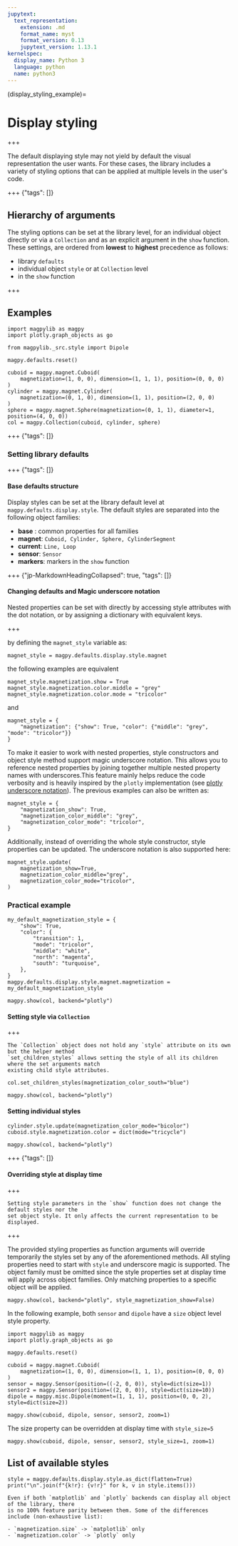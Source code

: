 ```yaml
---
jupytext:
  text_representation:
    extension: .md
    format_name: myst
    format_version: 0.13
    jupytext_version: 1.13.1
kernelspec:
  display_name: Python 3
  language: python
  name: python3
---
```


(display_styling_example)=
# Display styling

+++

The default displaying style may not yield by default the visual representation the user wants. For these cases, the library includes a variety of styling options that can be applied at multiple levels in the user's code.

+++ {"tags": []}

## Hierarchy of arguments

The styling options can be set at the library level, for an individual object directly or via a `Collection` and as an explicit argument in the `show` function. These settings, are ordered from **lowest** to **highest** precedence as follows:

- library `defaults`
- individual object `style` or at `Collection` level
- in the `show` function

+++

## Examples

```{code-cell} ipython3
import magpylib as magpy
import plotly.graph_objects as go

from magpylib._src.style import Dipole

magpy.defaults.reset()

cuboid = magpy.magnet.Cuboid(
    magnetization=(1, 0, 0), dimension=(1, 1, 1), position=(0, 0, 0)
)
cylinder = magpy.magnet.Cylinder(
    magnetization=(0, 1, 0), dimension=(1, 1), position=(2, 0, 0)
)
sphere = magpy.magnet.Sphere(magnetization=(0, 1, 1), diameter=1, position=(4, 0, 0))
col = magpy.Collection(cuboid, cylinder, sphere)
```

+++ {"tags": []}

### Setting library defaults

+++ {"tags": []}

#### Base defaults structure

Display styles can be set at the library default level at `magpy.defaults.display.style`. The default styles are separated into the following object families:

- **base** : common properties for all families
- **magnet**: `Cuboid, Cylinder, Sphere, CylinderSegment`
- **current**: `Line, Loop`
- **sensor**: `Sensor`
- **markers**: markers in the `show` function

+++ {"jp-MarkdownHeadingCollapsed": true, "tags": []}

#### Changing defaults and Magic underscore notation
Nested properties can be set with directly by accessing style attributes with the dot notation, or by assigning a dictionary with equivalent keys.

+++

by defining the `magnet_style` variable as:

```{code-cell} ipython3
magnet_style = magpy.defaults.display.style.magnet
```

the following examples are equivalent

```{code-cell} ipython3
magnet_style.magnetization.show = True
magnet_style.magnetization.color.middle = "grey"
magnet_style.magnetization.color.mode = "tricolor"
```

and

```{code-cell} ipython3
magnet_style = {
    "magnetization": {"show": True, "color": {"middle": "grey", "mode": "tricolor"}}
}
```

To make it easier to work with nested properties, style constructors and object style method support magic underscore notation. This allows you to reference nested properties by joining together multiple nested property names with underscores.This feature mainly helps reduce the code verbosity and is heavily inspired by the `plotly` implementation (see [plotly underscore notation](https://plotly.com/python/creating-and-updating-figures/#magic-underscore-notation)). The previous examples can also be written as:

```{code-cell} ipython3
magnet_style = {
    "magnetization_show": True,
    "magnetization_color_middle": "grey",
    "magnetization_color_mode": "tricolor",
}
```

Additionally, instead of overriding the whole style constructor, style properties can be updated. The underscore notation is also supported here:

```{code-cell} ipython3
magnet_style.update(
    magnetization_show=True,
    magnetization_color_middle="grey",
    magnetization_color_mode="tricolor",
)
```

### Practical example

```{code-cell} ipython3
my_default_magnetization_style = {
    "show": True,
    "color": {
        "transition": 1,
        "mode": "tricolor",
        "middle": "white",
        "north": "magenta",
        "south": "turquoise",
    },
}
magpy.defaults.display.style.magnet.magnetization = my_default_magnetization_style

magpy.show(col, backend="plotly")
```

#### Setting style via `Collection`

+++

```{note}
The `Collection` object does not hold any `style` attribute on its own but the helper method
`set_children_styles` allows setting the style of all its children where the set arguments match
existing child style attributes.
```

```{code-cell} ipython3
col.set_children_styles(magnetization_color_south="blue")

magpy.show(col, backend="plotly")
```

#### Setting individual styles

```{code-cell} ipython3
cylinder.style.update(magnetization_color_mode="bicolor")
cuboid.style.magnetization.color = dict(mode="tricycle")

magpy.show(col, backend="plotly")
```

+++ {"tags": []}

#### Overriding style at display time

+++

```{note}
Setting style parameters in the `show` function does not change the default styles nor the
set object style. It only affects the current representation to be displayed.
```

+++

The provided styling properties as function arguments will override temporarily the styles set by any of the aforementioned methods. All styling properties need to start with `style` and underscore magic is supported. The object family must be omitted since the style properties set at display time will apply across object families. Only matching properties to a specific object
will be applied.

```{code-cell} ipython3
magpy.show(col, backend="plotly", style_magnetization_show=False)
```

In the following example, both `sensor` and `dipole` have a `size` object level style property.

```{code-cell} ipython3
import magpylib as magpy
import plotly.graph_objects as go

magpy.defaults.reset()

cuboid = magpy.magnet.Cuboid(
    magnetization=(1, 0, 0), dimension=(1, 1, 1), position=(0, 0, 0)
)
sensor = magpy.Sensor(position=((-2, 0, 0)), style=dict(size=1))
sensor2 = magpy.Sensor(position=((2, 0, 0)), style=dict(size=10))
dipole = magpy.misc.Dipole(moment=(1, 1, 1), position=(0, 0, 2), style=dict(size=2))

magpy.show(cuboid, dipole, sensor, sensor2, zoom=1)
```

The size property can be overridden at display time with `style_size=5`

```{code-cell} ipython3
magpy.show(cuboid, dipole, sensor, sensor2, style_size=1, zoom=1)
```

## List of available styles

```{code-cell} ipython3
style = magpy.defaults.display.style.as_dict(flatten=True)
print("\n".join(f"{k!r}: {v!r}" for k, v in style.items()))
```

```{warning}
Even if both `matplotlib` and `plotly` backends can display all object of the library, there
is no 100% feature parity between them. Some of the differences include (non-exhaustive list):

- `magnetization.size` -> `matplotlib` only
- `magnetization.color` -> `plotly` only
```
